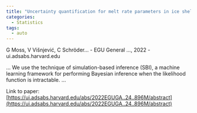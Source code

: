 ```yaml
---
title: "Uncertainty quantification for melt rate parameters in ice shelves using simulation-based inference"
categories:
  - Statistics
tags:
  - auto
---
```

G Moss, V Višnjević, C Schröder… - EGU General …, 2022 - ui.adsabs.harvard.edu

… We use the technique of simulation-based inference (SBI), a machine learning framework for performing Bayesian inference when the likelihood function is intractable. …

Link to paper: [https://ui.adsabs.harvard.edu/abs/2022EGUGA..24..896M/abstract](https://ui.adsabs.harvard.edu/abs/2022EGUGA..24..896M/abstract)
